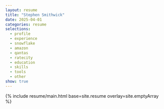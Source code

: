 ```yaml
---
layout: resume
title: "Stephen Smithwick"
date: 2025-04-01
categories: resume
selections:
  - profile
  - experience
  - snowflake
  - amazon
  - qantas
  - ratecity
  - education
  - skills
  - tools
  - other
show: true
---
```


{% include resume/main.html base=site.resume overlay=site.emptyArray %}
